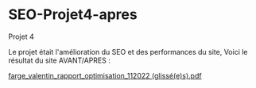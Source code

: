 # SEO-Projet4-apres
Projet 4

Le projet était l'amélioration du SEO et des performances du site, Voici le résultat du site AVANT/APRES : 

[farge_valentin_rapport_optimisation_112022 (glissé(e)s).pdf](https://github.com/valfarge/SEO-Projet4-apres/files/10852448/farge_valentin_rapport_optimisation_112022.glisse.e.s.pdf)
